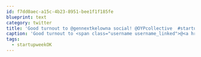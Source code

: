 ```yaml
---
id: f7dd0aec-a15c-4b23-8951-bee1f1f185fe
blueprint: text
category: twitter
title: 'Good turnout to @gennextkelowna social! @OYPcollective  #startupweekOK pic.twitter.com/mqhUoi003T'
caption: 'Good turnout to <span class="username username_linked">@<a href="https://twitter.com/gennextkelowna" title="gennextkelowna">gennextkelowna</a></span> social! <span class="username username_linked">@<a href="https://twitter.com/OYPcollective" title="OYPcollective">OYPcollective</a></span>  <span class="hashtag hashtag_local">#<a href="http://tweettemp.darylchymko.ca/?tag=startupweekok">startupweekOK</a> <a href="https://twitter.com/dchymko/status/443564261785083904/photo/1" title="https://twitter.com/dchymko/status/443564261785083904/photo/1" class="link link_untco link_untco_image">pic.twitter.com/mqhUoi003T</a><span class="embed_image embed_image_yes"><a href="https://twitter.com/dchymko/status/443564261785083904/photo/1"><img alt=''bifbwircyaaq05f-4406418'' src=''/images/2022/11/73006-bifbwircyaaq05f-4406418.jpg'' /></a></span>'
tags:
  - startupweekOK
---
```

